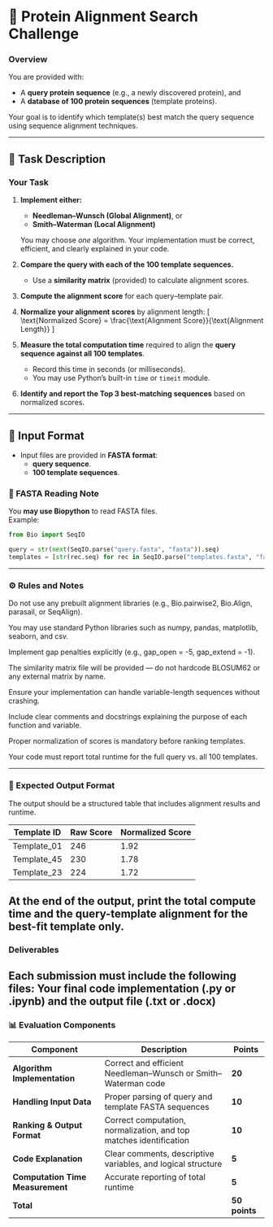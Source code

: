 # 🧬 Protein Alignment Search Challenge

### Overview
You are provided with:
- A **query protein sequence** (e.g., a newly discovered protein), and  
- A **database of 100 protein sequences** (template proteins).  

Your goal is to identify which template(s) best match the query sequence using sequence alignment techniques.

---

## 🧠 Task Description

### Your Task
1. **Implement either:**
   - **Needleman–Wunsch (Global Alignment)**, or  
   - **Smith–Waterman (Local Alignment)**  

   You may choose *one* algorithm. Your implementation must be correct, efficient, and clearly explained in your code.

2. **Compare the query with each of the 100 template sequences.**
   - Use a **similarity matrix** (provided) to calculate alignment scores.  

3. **Compute the alignment score** for each query–template pair.

4. **Normalize your alignment scores** by alignment length:
   \[
   \text{Normalized Score} = \frac{\text{Alignment Score}}{\text{Alignment Length}}
   \]

5. **Measure the total computation time** required to align the **query sequence against all 100 templates**.  
   - Record this time in seconds (or milliseconds).  
   - You may use Python’s built-in `time` or `timeit` module.

6. **Identify and report the Top 3 best-matching sequences** based on normalized scores.

---

## 📂 Input Format
- Input files are provided in **FASTA format**:
  - **query sequence**.
  - **100 template sequences**.

### 🔹 FASTA Reading Note
You **may use Biopython** to read FASTA files.  
Example:

```python
from Bio import SeqIO

query = str(next(SeqIO.parse("query.fasta", "fasta")).seq)
templates = [str(rec.seq) for rec in SeqIO.parse("templates.fasta", "fasta")]
```
---
### ⚙️ Rules and Notes
Do not use any prebuilt alignment libraries (e.g., Bio.pairwise2, Bio.Align, parasail, or SeqAlign).

You may use standard Python libraries such as numpy, pandas, matplotlib, seaborn, and csv.

Implement gap penalties explicitly (e.g., gap_open = -5, gap_extend = -1).

The similarity matrix file will be provided — do not hardcode BLOSUM62 or any external matrix by name.

Ensure your implementation can handle variable-length sequences without crashing.

Include clear comments and docstrings explaining the purpose of each function and variable.

Proper normalization of scores is mandatory before ranking templates.

Your code must report total runtime for the full query vs. all 100 templates.

---

### 🧾 Expected Output Format

The output should be a structured table that includes alignment results and runtime.

| Template ID | Raw Score | Normalized Score |
|--------------|------------|------------------|
| Template_01 | 246 | 1.92 |
| Template_45 | 230 | 1.78 |
| Template_23 | 224 | 1.72 |

At the end of the output, print the total compute time and the query-template alignment for the best-fit template only.
---
### Deliverables

Each submission must include the following files: Your final code implementation (.py or .ipynb) and the output file (.txt or .docx)
---
### 📊 Evaluation Components

| Component | Description | Points |
|------------|-------------|--------|
| **Algorithm Implementation** | Correct and efficient Needleman–Wunsch or Smith–Waterman code | **20** |
| **Handling Input Data** | Proper parsing of query and template FASTA sequences | **10** |
| **Ranking & Output Format** | Correct computation, normalization, and top matches identification | **10** |
| **Code Explanation** | Clear comments, descriptive variables, and logical structure | **5** |
| **Computation Time Measurement** | Accurate reporting of total runtime | **5** |
| **Total** | | **50 points** |
